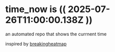 # time_now is (( 2025-07-26T11:00:00.138Z ))

an automated repo that shows the currnent time

inspired by [breakingheatmap](https://github.com/breakingheatmap/breakingheatmap)